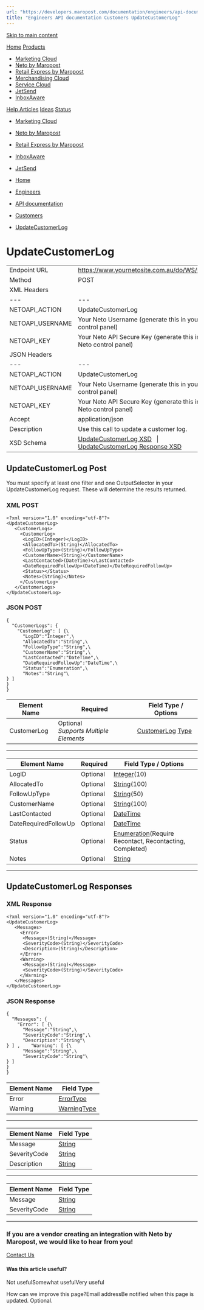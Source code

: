 ```yaml
---
url: "https://developers.maropost.com/documentation/engineers/api-documentation/customers/updatecustomerlog"
title: "Engineers API documentation Customers UpdateCustomerLog"
---
```


[Skip to main content](https://developers.maropost.com/documentation/engineers/api-documentation/customers/updatecustomerlog#main-content)

[Home](https://developers.maropost.com/) [Products](https://developers.maropost.com/documentation/engineers/api-documentation/customers/updatecustomerlog)

- [Marketing Cloud](https://galaxy.maropost.com/categories/marketing-cloud)
- [Neto by Maropost](https://galaxy.maropost.com/categories/neto-by-maropost)
- [Retail Express by Maropost](https://galaxy.maropost.com/categories/retail-express)
- [Merchandising Cloud](https://galaxy.maropost.com/categories/merchandising-cloud)
- [Service Cloud](https://galaxy.maropost.com/categories/service-cloud)
- [JetSend](https://galaxy.maropost.com/categories/jetsend)
- [InboxAware](https://galaxy.maropost.com/categories/inboxaware)

[Help Articles](https://galaxy.maropost.com/kb/neto-by-maropost) [Ideas](https://galaxy.maropost.com/categories/neto-by-maropost-ideas) [Status](https://developers.maropost.com/documentation/engineers/api-documentation/customers/updatecustomerlog)
- [Marketing Cloud](https://status.maropost.com/)
- [Neto by Maropost](https://status.netohq.com/)
- [Retail Express by Maropost](https://status-retailcloud.maropost.com/)
- [InboxAware](https://status.inboxaware.com/)
- [JetSend](https://status.jetsend.com/)

- [Home](https://developers.maropost.com/)
- [Engineers](https://developers.maropost.com/documentation/engineers)
- [API documentation](https://developers.maropost.com/documentation/engineers/api-documentation)
- [Customers](https://developers.maropost.com/documentation/engineers/api-documentation/customers)
- [UpdateCustomerLog](https://developers.maropost.com/documentation/engineers/api-documentation/customers/updatecustomerlog)

# UpdateCustomerLog

|     |     |
| --- | --- |
| Endpoint URL | https://www.yournetosite.com.au/do/WS/NetoAPI |
| Method | POST |
| XML Headers | |     |     |
| --- | --- |
| NETOAPI\_ACTION | UpdateCustomerLog |
| NETOAPI\_USERNAME | Your Neto Username (generate this in your Neto control panel) |
| NETOAPI\_KEY | Your Neto API Secure Key (generate this in your Neto control panel) | |
| JSON Headers | |     |     |
| --- | --- |
| NETOAPI\_ACTION | UpdateCustomerLog |
| NETOAPI\_USERNAME | Your Neto Username (generate this in your Neto control panel) |
| NETOAPI\_KEY | Your Neto API Secure Key (generate this in your Neto control panel) |
| Accept | application/json | |
| Description | Use this call to update a customer log. |
| XSD Schema | [UpdateCustomerLog XSD](https://www.neto.com.au/assets/api/UpdateCustomerLog.xsd)   \|   [UpdateCustomerLog Response XSD](https://www.neto.com.au/assets/api/UpdateCustomerLogResponse.xsd) |

## UpdateCustomerLog Post

You must specify at least one filter and one OutputSelector in your UpdateCustomerLog request. These will determine the results returned.

### XML POST

```rainbow rainbow-show
<?xml version="1.0" encoding="utf-8"?>
<UpdateCustomerLog>
   <CustomerLogs>
     <CustomerLog>
      <LogID>(Integer)</LogID>
      <AllocatedTo>(String)</AllocatedTo>
      <FollowUpType>(String)</FollowUpType>
      <CustomerName>(String)</CustomerName>
      <LastContacted>(DateTime)</LastContacted>
      <DateRequiredFollowUp>(DateTime)</DateRequiredFollowUp>
      <Status></Status>
      <Notes>(String)</Notes>
     </CustomerLog>
   </CustomerLogs>
</UpdateCustomerLog>

```

### JSON POST

```rainbow rainbow-show
{
  "CustomerLogs": {
﻿    "CustomerLog": [ {\
﻿      "LogID":"Integer",\
      "AllocatedTo":"String",\
      "FollowUpType":"String",\
      "CustomerName":"String",\
      "LastContacted":"DateTime",\
      "DateRequiredFollowUp":"DateTime",\
      "Status":"Enumeration",\
      "Notes":"String"\
} ] ﻿
} ﻿
}

```

#### <CustomerLogs>

| Element Name | Required | Field Type / Options |
| --- | --- | --- |
| CustomerLog | Optional<br>_Supports Multiple Elements_ | [CustomerLog](https://developers.maropost.com/documentation/engineers/api-documentation/getting-started/api-field-types/) [Type](https://developers.maropost.com/documentation/engineers/api-documentation/customers/updatecustomerlog#CustomerLog) |

* * *

#### <CustomerLog>

| Element Name | Required | Field Type / Options |
| --- | --- | --- |
| LogID | Optional | [Integer](https://developers.maropost.com/documentation/engineers/api-documentation/getting-started/api-field-types/)(10) |
| AllocatedTo | Optional | [String](https://developers.maropost.com/documentation/engineers/api-documentation/getting-started/api-field-types/)(100) |
| FollowUpType | Optional | [String](https://developers.maropost.com/documentation/engineers/api-documentation/getting-started/api-field-types/)(50) |
| CustomerName | Optional | [String](https://developers.maropost.com/documentation/engineers/api-documentation/getting-started/api-field-types/)(100) |
| LastContacted | Optional | [DateTime](https://developers.maropost.com/documentation/engineers/api-documentation/getting-started/api-field-types/) |
| DateRequiredFollowUp | Optional | [DateTime](https://developers.maropost.com/documentation/engineers/api-documentation/getting-started/api-field-types/) |
| Status | Optional | [Enumeration](https://developers.maropost.com/documentation/engineers/api-documentation/getting-started/api-field-types/)(Require Recontact, Recontacting, Completed) |
| Notes | Optional | [String](https://developers.maropost.com/documentation/engineers/api-documentation/getting-started/api-field-types/) |

* * *

## UpdateCustomerLog Responses

### XML Response

```rainbow rainbow-show
<?xml version="1.0" encoding="utf-8"?>
<UpdateCustomerLog>
   <Messages>
     <Error>
      <Message>(String)</Message>
      <SeverityCode>(String)</SeverityCode>
      <Description>(String)</Description>
     </Error>
     <Warning>
      <Message>(String)</Message>
      <SeverityCode>(String)</SeverityCode>
     </Warning>
   </Messages>
</UpdateCustomerLog>

```

### JSON Response

```rainbow rainbow-show
{
  "Messages": {
﻿    "Error": [ {\
﻿      "Message":"String",\
      "SeverityCode":"String",\
      "Description":"String"\
} ] ,﻿    "Warning": [ {\
﻿      "Message":"String",\
      "SeverityCode":"String"\
} ] ﻿
} ﻿
}

```

#### <Messages>

| Element Name | Field Type |
| --- | --- |
| Error | [ErrorType](https://developers.maropost.com/api-data-types) |
| Warning | [WarningType](https://developers.maropost.com/api-data-types) |

* * *

#### <Error>

| Element Name | Field Type |
| --- | --- |
| Message | [String](https://developers.maropost.com/api-data-types) |
| SeverityCode | [String](https://developers.maropost.com/api-data-types) |
| Description | [String](https://developers.maropost.com/api-data-types) |

* * *

#### <Warning>

| Element Name | Field Type |
| --- | --- |
| Message | [String](https://developers.maropost.com/api-data-types) |
| SeverityCode | [String](https://developers.maropost.com/api-data-types) |

* * *

### If you are a vendor creating an integration with Neto by Maropost, we would like to hear from you!

[Contact Us](https://partner.maropost.com/commerce-cloud/technology-partner/)

#### Was this article useful?

Not usefulSomewhat usefulVery useful

How can we improve this page?Email addressBe notified when this page is updated. Optional.